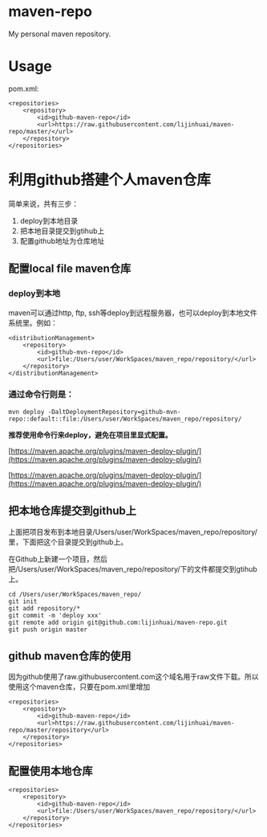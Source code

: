 # maven-repo
My personal maven repository.

# Usage
pom.xml:
```
<repositories>
    <repository>
        <id>github-maven-repo</id>
        <url>https://raw.githubusercontent.com/lijinhuai/maven-repo/master/</url>
    </repository>
</repositories>
```

# 利用github搭建个人maven仓库
简单来说，共有三步：
1. deploy到本地目录
2. 把本地目录提交到gtihub上
3. 配置github地址为仓库地址

## 配置local file maven仓库
### deploy到本地 
maven可以通过http, ftp, ssh等deploy到远程服务器，也可以deploy到本地文件系统里。例如：
```
<distributionManagement>
    <repository>
        <id>github-mvn-repo</id>
        <url>file:/Users/user/WorkSpaces/maven_repo/repository/</url>
    </repository>
</distributionManagement>
```
### 通过命令行则是：
```
mvn deploy -DaltDeploymentRepository=github-mvn-repo::default::file:/Users/user/WorkSpaces/maven_repo/repository/
```
**推荐使用命令行来deploy，避免在项目里显式配置。**

[https://maven.apache.org/plugins/maven-deploy-plugin/](https://maven.apache.org/plugins/maven-deploy-plugin/)

[https://maven.apache.org/plugins/maven-deploy-plugin/](https://maven.apache.org/plugins/maven-deploy-plugin/)

## 把本地仓库提交到github上
上面把项目发布到本地目录/Users/user/WorkSpaces/maven_repo/repository/里，下面把这个目录提交到github上。

在Github上新建一个项目，然后把/Users/user/WorkSpaces/maven_repo/repository/下的文件都提交到gtihub上。
```
cd /Users/user/WorkSpaces/maven_repo/
git init
git add repository/*
git commit -m 'deploy xxx'
git remote add origin git@github.com:lijinhuai/maven-repo.git
git push origin master
```

## github maven仓库的使用
因为github使用了raw.githubusercontent.com这个域名用于raw文件下载。所以使用这个maven仓库，只要在pom.xml里增加
```
<repositories>
    <repository>
        <id>github-maven-repo</id>
        <url>https://raw.githubusercontent.com/lijinhuai/maven-repo/master/repository</url>
    </repository>
</repositories>
```
## 配置使用本地仓库
```
<repositories>
    <repository>
        <id>github-maven-repo</id>
        <url>file:/Users/user/WorkSpaces/maven_repo/repository/</url>
    </repository>
</repositories>
```
